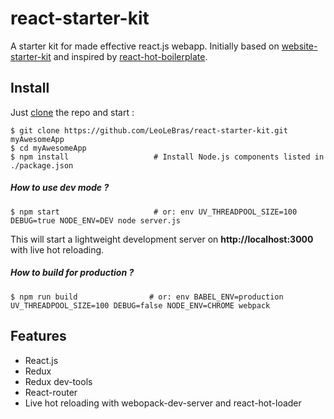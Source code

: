 # react-starter-kit
A starter kit for made effective react.js webapp. Initially based on
[website-starter-kit](https://github.com/LeoLeBras/website-starter-kit.git) and
inspired by [react-hot-boilerplate](https://github.com/gaearon/react-hot-boilerplate.git).

## Install

Just [clone](github-windows://openRepo/https://github.com/LeoLeBras/react-starter-kit.git) the repo
and start :

```shell
$ git clone https://github.com/LeoLeBras/react-starter-kit.git myAwesomeApp
$ cd myAwesomeApp
$ npm install                   # Install Node.js components listed in ./package.json
```

##### How to use dev mode ?

```shell
$ npm start                     # or: env UV_THREADPOOL_SIZE=100 DEBUG=true NODE_ENV=DEV node server.js
```

This will start a lightweight development server on **http://localhost:3000** with live hot reloading.


##### How to build for production ?

```shell
$ npm run build                # or: env BABEL_ENV=production UV_THREADPOOL_SIZE=100 DEBUG=false NODE_ENV=CHROME webpack
```


## Features
* React.js
* Redux
* Redux dev-tools
* React-router
* Live hot reloading with webopack-dev-server and react-hot-loader
